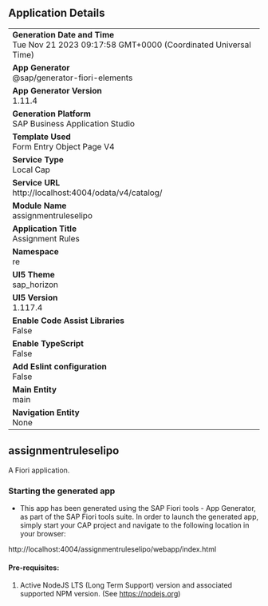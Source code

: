 ## Application Details
|               |
| ------------- |
|**Generation Date and Time**<br>Tue Nov 21 2023 09:17:58 GMT+0000 (Coordinated Universal Time)|
|**App Generator**<br>@sap/generator-fiori-elements|
|**App Generator Version**<br>1.11.4|
|**Generation Platform**<br>SAP Business Application Studio|
|**Template Used**<br>Form Entry Object Page V4|
|**Service Type**<br>Local Cap|
|**Service URL**<br>http://localhost:4004/odata/v4/catalog/
|**Module Name**<br>assignmentruleselipo|
|**Application Title**<br>Assignment Rules|
|**Namespace**<br>re|
|**UI5 Theme**<br>sap_horizon|
|**UI5 Version**<br>1.117.4|
|**Enable Code Assist Libraries**<br>False|
|**Enable TypeScript**<br>False|
|**Add Eslint configuration**<br>False|
|**Main Entity**<br>main|
|**Navigation Entity**<br>None|

## assignmentruleselipo

A Fiori application.

### Starting the generated app

-   This app has been generated using the SAP Fiori tools - App Generator, as part of the SAP Fiori tools suite.  In order to launch the generated app, simply start your CAP project and navigate to the following location in your browser:

http://localhost:4004/assignmentruleselipo/webapp/index.html

#### Pre-requisites:

1. Active NodeJS LTS (Long Term Support) version and associated supported NPM version.  (See https://nodejs.org)


